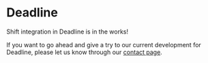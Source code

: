 # Deadline

Shift integration in Deadline is in the works!

If you want to go ahead and give a try to our current development for Deadline, please let us know through our [contact page](https://inbibo.co.uk/contact?_gl=1*m7h22j*_up*MQ..*_ga*MTU4MzcxNTg4OS4xNzI0MzE2MTQ2*_ga_DY05R1LZDB*MTcyNDMxNjE0Ni4xLjEuMTcyNDMxNjE1Mi4wLjAuMTg0MTg0MzEwNw..).